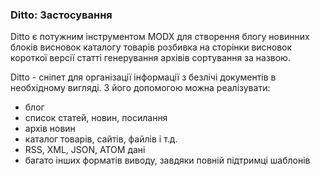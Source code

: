 
<meta http-equiv="Content-Type" content="text/html; charset=utf-8">
<h3>Ditto: Застосування </h3> 
Ditto є потужним інструментом MODX для створення блогу новинних блоків висновок каталогу товарів розбивка на сторінки висновок короткої версії статті генерування архівів сортування за назвою.	
<br>
<p>Ditto - сніпет для організації інформації з безлічі документів в необхідному вигляді. З його допомогою можна реалізувати:</p>
<ul>
	<li>блог</li>
	<li>список статей, новин, посилання</li>
	<li>архів новин</li>
	<li>каталог товарів, сайтів, файлів і т.д.</li>
	<li>RSS, XML, JSON, ATOM дані</li>
	<li>багато інших форматів виводу, завдяки повній підтримці шаблонів</li>
</ul>
